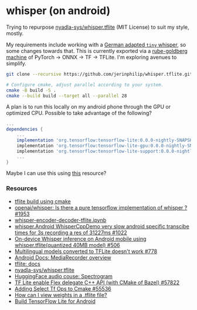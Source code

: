 # whisper (on android)

Trying to repurpose
[nyadla-sys/whisper.tflite](https://github.com/nyadla-sys/whisper.tflite) (MIT
License) to suit my style, mostly. 

My requirements include working with a [German adapted `tiny`
whisper](https://huggingface.co/aware-ai/whisper-tiny-german), so some changes
towards that. This is currently exported via a [rube-goldberg
machine](https://en.wikipedia.org/wiki/Rube_Goldberg_machine) of PyTorch ->
ONNX -> TF -> TFLite. I'm exploring avenues to simplify. 


```bash 
git clone --recursive https://github.com/jerinphilip/whisper.tflite.git

# Configure cmake, adjust parallel according to your system.  
cmake -B build -S .  
cmake --build build --target all --parallel 28 
```

A plan is to run this locally on my android phone through the GPU or optimized
CPU. Possible to take advantage of the following?

```groovy
...
dependencies {
    ...
    implementation 'org.tensorflow:tensorflow-lite:0.0.0-nightly-SNAPSHOT'
    implementation 'org.tensorflow:tensorflow-lite-gpu:0.0.0-nightly-SNAPSHOT'
    implementation 'org.tensorflow:tensorflow-lite-support:0.0.0-nightly-SNAPSHOT'
    ...
}
```

Maybe I can use this using [this](https://stackoverflow.com/a/55144057/4565794) resource?

### Resources

* [tflite build using cmake](https://www.tensorflow.org/lite/guide/build_cmake)
* [openai/whisper: Is there a pure tensorflow implementation of whisper ? #1953](https://github.com/openai/whisper/discussions/1953)
* [whisper-encoder-decoder-tflite.ipynb](https://colab.research.google.com/github/usefulsensors/openai-whisper/blob/main/notebooks/whisper_encoder_decoder_tflite.ipynb)
* [whisper.Android WhisperCppDemo very slow android specific transcibe times for 3s recording a res of 31227ms #1022](https://github.com/ggerganov/whisper.cpp/issues/1022)
* [On-device Whisper inference on Android mobile using whisper.tflite(quantized 40MB model) #506](https://github.com/openai/whisper/discussions/506)
* [Multilingual models converted to TFLite doesn't work #778](https://github.com/openai/whisper/discussions/778)
* [Android Docs:  MediaRecorder overview](https://developer.android.com/media/platform/mediarecorder)
* [tflite: docs](https://www.tensorflow.org/lite/guide)
* [nyadla-sys/whisper.tflite](https://github.com/nyadla-sys/whisper.tflite)
* [HuggingFace audio couse: Spectrogram](https://huggingface.co/learn/audio-course/en/chapter1/audio_data#spectrogram)
* [TF Lite enable Flex delegate C++ API (with CMake of Bazel) #57822](https://github.com/tensorflow/tensorflow/issues/57822#issuecomment-1257127667)
* [Adding Select Tf Ops to Cmake #55536](https://github.com/tensorflow/tensorflow/issues/55536#issuecomment-1286369922)
* [How can I view weights in a .tflite file?](https://stackoverflow.com/a/52174193/4565794)
* [Build TensorFlow Lite for Android](https://www.tensorflow.org/lite/android/lite_build)

